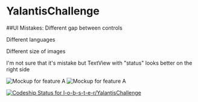 # YalantisChallenge

##UI Mistakes:
Different gap between controls

Different languages

Different size of images

I'm not sure that it's mistake but TextView with "status" looks better on the right side

![Mockup for feature A](https://pp.vk.me/c630224/v630224277/25828/n6eRHPjUy8E.jpg)
![Mockup for feature A](https://pp.vk.me/c630224/v630224277/25832/7g3j1B_Atow.jpg)

[![Codeship Status for l-o-b-s-t-e-r/YalantisChallenge](https://codeship.com/projects/8d26ce50-5faa-0133-eeaa-4e587625a674/status?branch=master)](https://codeship.com/projects/111862)
